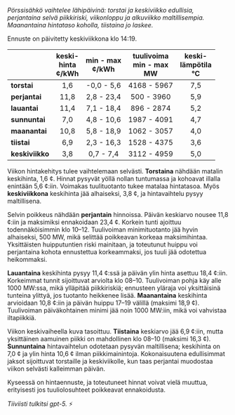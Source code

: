 *Pörssisähkö vaihtelee lähipäivinä: torstai ja keskiviikko edullisia, perjantaina selvä piikkiriski, viikonloppu ja alkuviikko maltillisempia. Maanantaina hintataso koholla, tiistaina jo laskee.*

Ennuste on päivitetty keskiviikkona klo 14:19.

|  | keski-<br>hinta<br>¢/kWh | min - max<br>¢/kWh | tuulivoima<br>min - max<br>MW | keski-<br>lämpötila<br>°C |
|:-------------|:----------------:|:----------------:|:-------------:|:-------------:|
| **torstai** | 1,6 | -0,0 - 5,6 | 4168 - 5967 | 7,5 |
| **perjantai** | 11,8 | 2,8 - 23,4 | 500 - 3960 | 5,9 |
| **lauantai** | 11,4 | 7,1 - 18,4 | 896 - 2874 | 5,2 |
| **sunnuntai** | 7,0 | 4,8 - 10,6 | 1987 - 4091 | 4,7 |
| **maanantai** | 10,8 | 5,8 - 18,9 | 1062 - 3057 | 4,0 |
| **tiistai** | 6,9 | 2,3 - 16,3 | 1528 - 4375 | 3,6 |
| **keskiviikko** | 3,8 | 0,7 - 7,4 | 3112 - 4959 | 5,0 |

Viikon hintakehitys tulee vaihtelemaan selvästi. **Torstaina** nähdään matalin keskihinta, 1,6 ¢. Hinnat pysyvät yöllä nollan tuntumassa ja kohoavat illalla enintään 5,6 ¢:iin. Voimakas tuulituotanto tukee matalaa hintatasoa. Myös **keskiviikkona** keskihinta jää alhaiseksi, 3,8 ¢, ja hintavaihtelu pysyy maltillisena.

Selvin poikkeus nähdään **perjantain** hinnoissa. Päivän keskiarvo nousee 11,8 ¢:iin ja maksimiksi ennakoidaan 23,4 ¢. Korkein tunti ajoittuu todennäköisimmin klo 10–12. Tuulivoiman minimituotanto jää hyvin alhaiseksi, 500 MW, mikä selittää poikkeavan korkeaa maksimihintaa. Yksittäisten huipputuntien riski mainitaan, ja toteutunut huippu voi perjantaina kohota ennustettua korkeammaksi, jos tuuli jää odotettua heikommaksi.

**Lauantaina** keskihinta pysyy 11,4 ¢:ssä ja päivän ylin hinta asettuu 18,4 ¢:iin. Korkeimmat tunnit sijoittuvat arviolta klo 08–10. Tuulivoiman pohja käy alle 1000 MW:ssa, mikä ylläpitää piikkiriskiä; ennusteen yläraja voi yksittäisinä tunteina ylittyä, jos tuotanto heikkenee lisää. **Maanantaina** keskihinta arvioidaan 10,8 ¢:iin ja päivän huippu 17–19 välillä (maksimi 18,9 ¢). Tuulivoiman päiväkohtainen minimi jää noin 1000 MW:iin, mikä voi vahvistaa iltapiikkiä.

Viikon keskivaiheella kuva tasoittuu. **Tiistaina** keskiarvo jää 6,9 ¢:iin, mutta yksittäinen aamuinen piikki on mahdollinen klo 08–10 (maksimi 16,3 ¢). **Sunnuntaina** hintavaihtelun odotetaan pysyvän maltillisena; keskihinta on 7,0 ¢ ja ylin hinta 10,6 ¢ ilman piikkimainintoja. Kokonaisuutena edullisimmat jaksot sijoittuvat torstaille ja keskiviikolle, kun taas perjantai muodostaa viikon selvästi kalleimman päivän.

Kyseessä on hintaennuste, ja toteutuneet hinnat voivat vielä muuttua, erityisesti jos tuuliolosuhteet poikkeavat ennakoidusta.

*Tiiviisti tulkitsi gpt-5.* ⚡️
